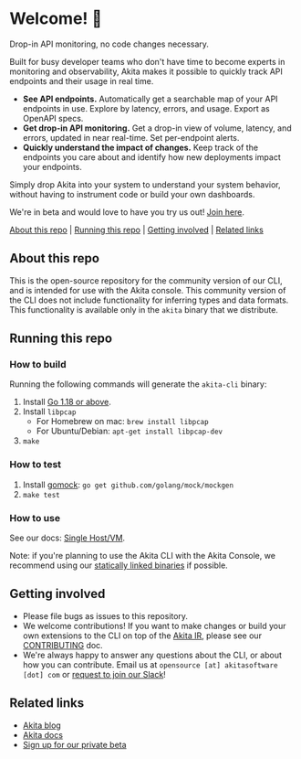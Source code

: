 # Welcome! 👋

Drop-in API monitoring, no code changes necessary.

Built for busy developer teams who don't have time to become experts in monitoring and observability, Akita makes it possible to quickly track API endpoints and their usage in real time.

  * **See API endpoints.** Automatically get a searchable map of your API endpoints in use. Explore by latency, errors, and usage. Export as OpenAPI specs.
  * **Get drop-in API monitoring.** Get a drop-in view of volume, latency, and errors, updated in near real-time. Set per-endpoint alerts.
  * **Quickly understand the impact of changes.** Keep track of the endpoints you care about and identify how new deployments impact your endpoints.

Simply drop Akita into your system to understand your system behavior, without having to instrument code or build your own dashboards.

We're in beta and would love to have you try us out!
[Join here](https://www.akitasoftware.com/beta-signup).

  [About this repo](#about-this-repo)
| [Running this repo](#running-this-repo)
| [Getting involved](#getting-involved)
| [Related links](#related-links)

## About this repo
This is the open-source repository for the community version of our CLI, and is
intended for use with the Akita console. This community version of the CLI does
not include functionality for inferring types and data formats. This
functionality is available only in the `akita` binary that we distribute.

## Running this repo

### How to build
Running the following commands will generate the `akita-cli` binary:
1. Install [Go 1.18 or above](https://golang.org/doc/install). 
2. Install `libpcap`
    - For Homebrew on mac: `brew install libpcap`
    - For Ubuntu/Debian: `apt-get install libpcap-dev`
3. `make`


### How to test

1. Install [gomock](https://github.com/golang/mock): `go get github.com/golang/mock/mockgen`
2. `make test`

### How to use

See our docs: [Single Host/VM](https://docs.akita.software/docs/run-locally).

Note: if you're planning to use the Akita CLI with the Akita Console, we recommend using our [statically linked binaries](https://github.com/akitasoftware/akita-cli/releases) if possible.

## Getting involved
* Please file bugs as issues to this repository.
* We welcome contributions! If you want to make changes or build your own
  extensions to the CLI on top of the
  [Akita IR](https://github.com/akitasoftware/akita-ir), please see our
  [CONTRIBUTING](CONTRIBUTING.md) doc.
* We're always happy to answer any questions about the CLI, or about how you
  can contribute. Email us at `opensource [at] akitasoftware [dot] com` or
  [request to join our Slack](https://docs.google.com/forms/d/e/1FAIpQLSfF-Mf4Li_DqysCHy042IBfvtpUDHGYrV6DOHZlJcQV8OIlAA/viewform?usp=sf_link)!

## Related links
* [Akita blog](https://www.akitasoftware.com/blog)
* [Akita docs](https://docs.akita.software/)
* [Sign up for our private beta](https://www.akitasoftware.com/beta-signup)

